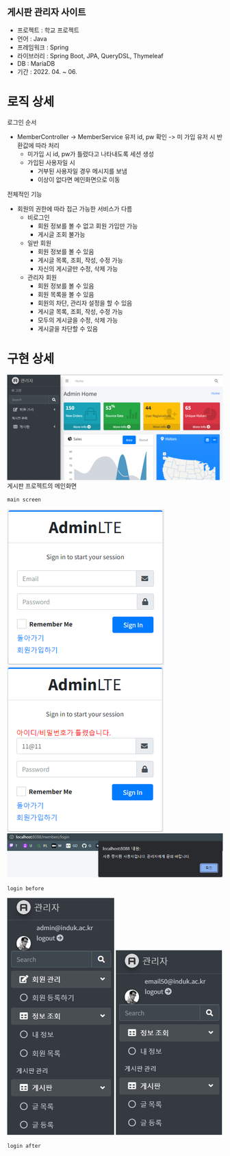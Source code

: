 ## 게시판 관리자 사이트

- 프로젝트 : 학교 프로젝트
- 언어 : Java
- 프레임워크 : Spring
- 라이브러리 : Spring Boot, JPA, QueryDSL, Thymeleaf
- DB : MariaDB
- 기간 : 2022. 04. ~ 06.

# 로직 상세

로그인 순서
- MemberController -> MemberService 유저 id, pw 확인 -> 미 가입 유저 시 반환값에 따라 처리
  - 미가입 시 id, pw가 틀렸다고 나타내도록 세션 생성
  - 가입된 사용자일 시
    - 거부된 사용자일 경우 메시지를 보냄
    - 이상이 없다면 메인화면으로 이동

전체적인 기능
- 회원의 권한에 따라 접근 가능한 서비스가 다름
  - 비로그인
    - 회원 정보를 볼 수 없고 회원 가입만 가능
    - 게시글 조회 불가능
  - 일반 회원
    - 회원 정보를 볼 수 있음
    - 게시글 목록, 조회, 작성, 수정 가능
    - 자신의 게시글만 수정, 삭제 가능
  - 관리자 회원
    - 회원 정보를 볼 수 있음
    - 회원 목록을 볼 수 있음
    - 회원의 차단, 관리자 설정을 할 수 있음
    - 게시글 목록, 조회, 작성, 수정 가능
    - 모두의 게시글을 수정, 삭제 가능
    - 게시글을 차단할 수 있음

# 구현 상세
![](img/게시판_메인화면.png)
게시판 프로젝트의 메인화면

```java
main screen
```

![](img/게시판_로그인화면.png)![](img/게시판_로그인화면_오류.png)
![](img/게시판_사용중지_회원_로그인.png)

```java
login before
```

![](img/게시판_관리자_로그인.png)
![](img/게시판_일반_회원로그인.png)

```html
login after
```

